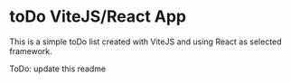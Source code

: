 # toDo ViteJS/React App
This is a simple toDo list created with ViteJS and using React as selected framework. 

ToDo: update this readme
